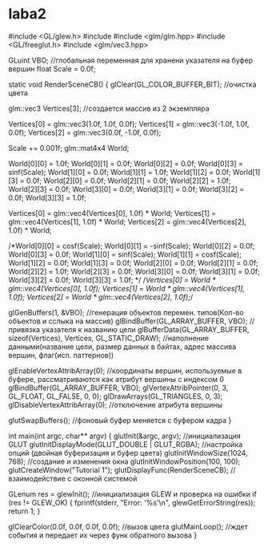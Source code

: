 # laba2
#include <GL/glew.h>
#include <iostream>
#include <glm/glm.hpp>
#include <GL/freeglut.h>
#include <glm/vec3.hpp>

GLuint VBO; //глобальная переменная для хранени указателя на буфер вершин
float Scale = 0.0f;

static void RenderSceneCB()
{
glClear(GL_COLOR_BUFFER_BIT); //очистка цвета

glm::vec3 Vertices[3]; //создается массив из 2 экземпляра

Vertices[0] = glm::vec3(1.0f, 1.0f, 0.0f);
Vertices[1] = glm::vec3(-1.0f, 1.0f, 0.0f);
Vertices[2] = glm::vec3(0.0f, -1.0f, 0.0f);

Scale += 0.001f;
glm::mat4x4 World;

World[0][0] = 1.0f; World[0][1] = 0.0f; World[0][2] = 0.0f; World[0][3] = sinf(Scale);
World[1][0] = 0.0f; World[1][1] = 1.0f; World[1][2] = 0.0f; World[1][3] = 0.0f;
World[2][0] = 0.0f; World[2][1] = 0.0f; World[2][2] = 1.0f; World[2][3] = 0.0f;
World[3][0] = 0.0f; World[3][1] = 0.0f; World[3][2] = 0.0f; World[3][3] = 1.0f;

Vertices[0] = glm::vec4(Vertices[0], 1.0f) * World;
Vertices[1] = glm::vec4(Vertices[1], 1.0f) * World;
Vertices[2] = glm::vec4(Vertices[2], 1.0f) * World;

/*World[0][0] = cosf(Scale); World[0][1] = -sinf(Scale); World[0][2] = 0.0f; World[0][3] = 0.0f;
World[1][0] = sinf(Scale); World[1][1] = cosf(Scale); World[1][2] = 0.0f; World[1][3] = 0.0f;
World[2][0] = 0.0f; World[2][1] = 0.0f; World[2][2] = 1.0f; World[2][3] = 0.0f;
World[3][0] = 0.0f; World[3][1] = 0.0f; World[3][2] = 0.0f; World[3][3] = 1.0f;
*/
/*Vertices[0] = World * glm::vec4(Vertices[0], 1.0f);
Vertices[1] = World * glm::vec4(Vertices[1], 1.0f);
Vertices[2] = World * glm::vec4(Vertices[2], 1.0f);*/

glGenBuffers(1, &VBO); //генерация объектов перемен. типов(Кол-во объектов и сслыка на массив)
glBindBuffer(GL_ARRAY_BUFFER, VBO); //привязка указателя к названию цели
glBufferData(GL_ARRAY_BUFFER, sizeof(Vertices), Vertices, GL_STATIC_DRAW); //наполнение данными(название цели, размер данных в байтах, адрес массива вершин, флаг(исп. паттернов))

glEnableVertexAttribArray(0); //координаты вершин, используемые в буфере, рассматриваются как атрибут вершины с индексом 0
glBindBuffer(GL_ARRAY_BUFFER, VBO);
glVertexAttribPointer(0, 3, GL_FLOAT, GL_FALSE, 0, 0);
glDrawArrays(GL_TRIANGLES, 0, 3);
glDisableVertexAttribArray(0); //отключение атрибута вершины

glutSwapBuffers(); //фоновый буфер меняется с буфером кадра
}



int main(int argc, char** argv)
{
glutInit(&argc, argv); //инициализация GLUT
glutInitDisplayMode(GLUT_DOUBLE | GLUT_RGBA); //настройка опций (двойная буферизация и буфер цвета)
glutInitWindowSize(1024, 768); //создание и изменения окна
glutInitWindowPosition(100, 100);
glutCreateWindow("Tutorial 1");
glutDisplayFunc(RenderSceneCB); //взаимодействие с оконной системой

GLenum res = glewInit(); //инициализация GLEW и проверка на ошибки
if (res != GLEW_OK)
{
fprintf(stderr, "Error: '%s'\n", glewGetErrorString(res));
return 1;
}

glClearColor(0.0f, 0.0f, 0.0f, 0.0f); //вызов цвета
glutMainLoop(); //ждет события и передает их через функ обратного вызова
}

